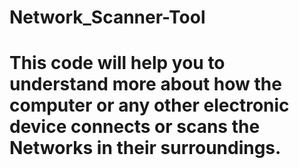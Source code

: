 # Network_Scanner-Tool
# This code will help you to understand more about how the computer or any other electronic device connects or scans the Networks in their surroundings.
